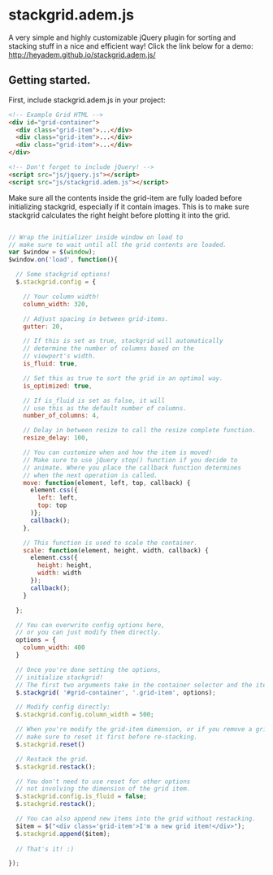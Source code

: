 # stackgrid.adem.js

A very simple and highly customizable jQuery plugin for sorting and stacking stuff in a nice and efficient way!
Click the link below for a demo:
http://heyadem.github.io/stackgrid.adem.js/

## Getting started.

First, include stackgrid.adem.js in your project:

```html
<!-- Example Grid HTML -->
<div id="grid-container">
  <div class="grid-item">...</div>
  <div class="grid-item">...</div>
  <div class="grid-item">...</div>
</div>

<!-- Don't forget to include jQuery! -->
<script src="js/jquery.js"></script>
<script src="js/stackgrid.adem.js"></script>
```

Make sure all the contents inside the grid-item are fully loaded before initializing stackgrid,
especially if it contain images. This is to make sure stackgrid calculates the right height before plotting it into the grid.

```javascript

// Wrap the initializer inside window on load to
// make sure to wait until all the grid contents are loaded.
var $window = $(window);
$window.on('load', function(){

  // Some stackgrid options!
  $.stackgrid.config = {

    // Your column width!
    column_width: 320,

    // Adjust spacing in between grid-items.
    gutter: 20,

    // If this is set as true, stackgrid will automatically
    // determine the number of columns based on the
    // viewport's width.
    is_fluid: true,

    // Set this as true to sort the grid in an optimal way.
    is_optimized: true,

    // If is_fluid is set as false, it will
    // use this as the default number of columns.
    number_of_columns: 4,

    // Delay in between resize to call the resize complete function.
    resize_delay: 100,

    // You can customize when and how the item is moved!
    // Make sure to use jQuery stop() function if you decide to
    // animate. Where you place the callback function determines
    // when the next operation is called.
    move: function(element, left, top, callback) {
      element.css({
        left: left,
        top: top
      )};
      callback();
    },

    // This function is used to scale the container.
    scale: function(element, height, width, callback) {
      element.css({
        height: height,
        width: width
      });
      callback();
    }

  };

  // You can overwrite config options here,
  // or you can just modify them directly.
  options = {
    column_width: 400
  }

  // Once you're done setting the options,
  // initialize stackgrid!
  // The first two arguments take in the container selector and the item selector.
  $.stackgrid( '#grid-container', '.grid-item', options);

  // Modify config directly:
  $.stackgrid.config.column_width = 500;

  // When you're modify the grid-item dimension, or if you remove a grid-item,
  // make sure to reset it first before re-stacking.
  $.stackgrid.reset()

  // Restack the grid.
  $.stackgrid.restack();

  // You don't need to use reset for other options
  // not involving the dimension of the grid item.
  $.stackgrid.config.is_fluid = false;
  $.stackgrid.restack();

  // You can also append new items into the grid without restacking.
  $item = $("<div class='grid-item'>I'm a new grid item!</div>");
  $.stackgrid.append($item);
  
  // That's it! :)

});


```



